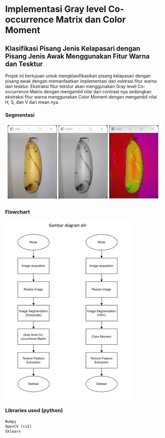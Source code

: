 # Implementasi Gray level Co-occurrence Matrix dan Color Moment
## Klasifikasi Pisang Jenis Kelapasari dengan Pisang Jenis Awak Menggunakan Fitur Warna dan Tesktur
Projek ini bertujuan untuk mengklasifikasikan pisang kelapasari dengan pisang awak dengan memanfaatkan implementasi dari esktrasi fitur warna dan tesktur. Ekstraksi fitur tekstur akan menggunakan Gray level Co-occurrence Matrix dengan mengambil nilai dari contrast nya sedangkan ekstraksi fitur warna menggunakan Color Moment dengan mengambil nilai H, S, dan V dari mean nya.

### Segmentasi
![](documentation.png)

### Flowchart
![](flowchart.png)

### Libraries used (python)
```
Numpy
OpenCV (cv2)
Sklearn
``` 
